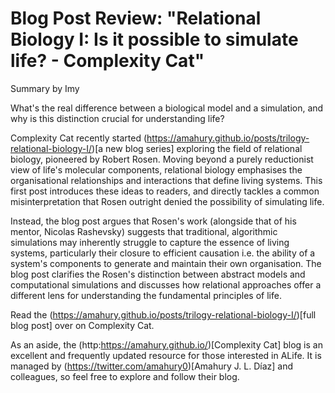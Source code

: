 # Blog Post Review: "Relational Biology I: Is it possible to simulate life? - Complexity Cat"

Summary by Imy

What's the real difference between a biological model and a simulation, and why is this distinction crucial for understanding life?
	
Complexity Cat recently started (https://amahury.github.io/posts/trilogy-relational-biology-I/)[a new blog series] exploring the field of relational biology, pioneered by Robert Rosen. Moving beyond a purely reductionist view of life's molecular components, relational biology emphasises the organisational relationships and interactions that define living systems. This first post introduces these ideas to readers, and directly tackles a common misinterpretation that Rosen outright denied the possibility of simulating life.

Instead, the blog post argues that Rosen's work (alongside that of his mentor, Nicolas Rashevsky) suggests that traditional, algorithmic simulations may inherently struggle to capture the essence of living systems, particularly their closure to efficient causation i.e. the ability of a system's components to generate and maintain their own organisation. The blog post clarifies the Rosen's distinction between abstract models and computational simulations and discusses how relational approaches offer a different lens for understanding the fundamental principles of life. 

Read the (https://amahury.github.io/posts/trilogy-relational-biology-I/)[full blog post] over on Complexity Cat.

As an aside, the (http:https://amahury.github.io/)[Complexity Cat] blog is an excellent and frequently updated resource for those interested in ALife. It is managed by (https://twitter.com/amahury0)[Amahury J. L. Díaz] and colleagues, so feel free to explore and follow their blog.
